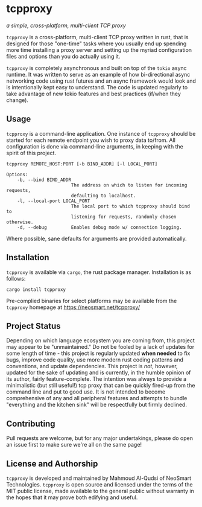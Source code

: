 # tcpproxy
_a simple, cross-platform, multi-client TCP proxy_

`tcpproxy` is a cross-platform, multi-client TCP proxy written in rust, that is designed for those "one-time" tasks where you usually end up spending more time installing a proxy server and setting up the myriad configuration files and options than you do actually using it.

`tcpproxy` is completely asynchronous and built on top of the `tokio` async runtime. It was written to serve as an example of how bi-directional async networking code using rust futures and an async framework would look and is intentionally kept easy to understand. The code is updated regularly to take advantage of new tokio features and best practices (if/when they change).

## Usage

`tcpproxy` is a command-line application. One instance of `tcpproxy` should be started for each remote endpoint you wish to proxy data to/from. All configuration is done via command-line arguments, in keeping with the spirit of this project.

```
tcpproxy REMOTE_HOST:PORT [-b BIND_ADDR] [-l LOCAL_PORT]

Options:
    -b, --bind BIND_ADDR
                        The address on which to listen for incoming requests,
                        defaulting to localhost.
    -l, --local-port LOCAL_PORT
                        The local port to which tcpproxy should bind to
                        listening for requests, randomly chosen otherwise.
    -d, --debug         Enables debug mode w/ connection logging.
```

Where possible, sane defaults for arguments are provided automatically.

## Installation

`tcpproxy` is available via `cargo`, the rust package manager. Installation is as follows:

    cargo install tcpproxy

Pre-complied binaries for select platforms may be available from the `tcpproxy` homepage at https://neosmart.net/tcpproxy/

## Project Status

Depending on which language ecosystem you are coming from, this project may appear to be "unmaintained." Do not be fooled by a lack of updates for some length of time - this project is regularly updated **when needed** to fix bugs, improve code quality, use more modern rust coding patterns and conventions, and update dependencies. This project is *not*, however, updated for the sake of updating and is currently, in the humble opinion of its author, fairly feature-complete. The intention was always to provide a minimalistic (but still useful!) tcp proxy that can be quickly fired-up from the command line and put to good use. It is not intended to become comprehensive of any and all peripheral features and attempts to bundle "everything and the kitchen sink" will be respectfully but firmly declined.

## Contributing

Pull requests are welcome, but for any major undertakings, please do open an issue first to make sure we're all on the same page!

## License and Authorship

`tcpproxy` is developed and maintained by Mahmoud Al-Qudsi of NeoSmart Technologies. `tcpproxy` is open source and licensed under the terms of the MIT public license, made available to the general public without warranty in the hopes that it may prove both edifying and useful.

